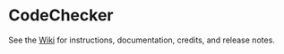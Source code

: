 CodeChecker
============

See the [Wiki](https://github.com/wellercs/CodeChecker/wiki)
for instructions, documentation, credits, and release notes.
